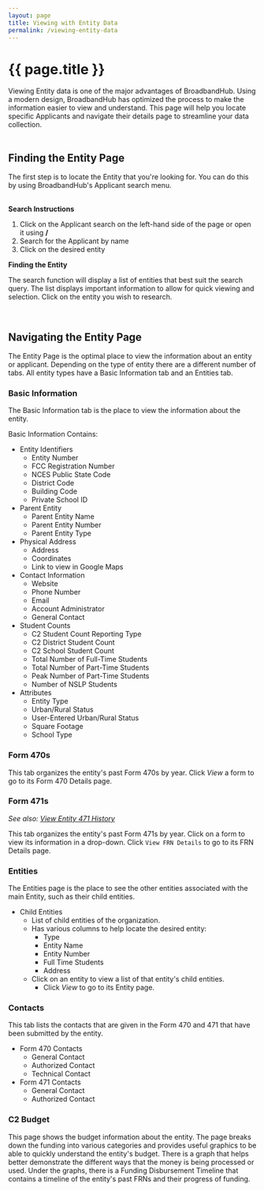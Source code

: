 ```yaml
---
layout: page
title: Viewing with Entity Data
permalink: /viewing-entity-data
---
```


# {{ page.title }}
Viewing Entity data is one of the major advantages of BroadbandHub. Using a modern design, BroadbandHub has optimized the process to make the information easier to view and understand. This page will help you locate specific Applicants and navigate their details page to streamline your data collection.\
<br>

## Finding the Entity Page
The first step is to locate the Entity that you're looking for. You can do this by using BroadbandHub's Applicant search menu.\
<br>

**Search Instructions**
1. Click on the Applicant search on the left-hand side of the page or open it using **/**
2. Search for the Applicant by name
4. Click on the desired entity

**Finding the Entity**

The search function will display a list of entities that best suit the search query.
The list displays important information to allow for quick viewing and selection. Click on the entity you wish to research.

<br>

## Navigating the Entity Page
The Entity Page is the optimal place to view the information about an entity or applicant. 
Depending on the type of entity there are a different number of tabs. All entity types have a Basic Information tab and an Entities tab.

### Basic Information
The Basic Information tab is the place to view the information about the entity. 

Basic Information Contains:
- Entity Identifiers
    - Entity Number
    - FCC Registration Number
    - NCES Public State Code
    - District Code
    - Building Code
    - Private School ID
- Parent Entity
    - Parent Entity Name
    - Parent Entity Number
    - Parent Entity Type
- Physical Address
    - Address
    - Coordinates
    - Link to view in Google Maps
- Contact Information
    - Website
    - Phone Number
    - Email
    - Account Administrator
    - General Contact
- Student Counts
    - C2 Student Count Reporting Type
    - C2 District Student Count
    - C2 School Student Count
    - Total Number of Full-Time Students
    - Total Number of Part-Time Students
    - Peak Number of Part-Time Students
    - Number of NSLP Students
- Attributes
    - Entity Type
    - Urban/Rural Status
    - User-Entered Urban/Rural Status
    - Square Footage
    - School Type

### Form 470s
This tab organizes the entity's past Form 470s by year. Click *View* a form to go to its Form 470 Details page.

### Form 471s
*See also: [View Entity 471 History](https://help.broadbandhub.us/view-entity-471-history#viewing-471-data)*

This tab organizes the entity's past Form 471s by year. Click on a form to view its information in a drop-down. Click `View FRN Details` to go to its FRN Details page.

### Entities
The Entities page is the place to see the other entities associated with the main Entity, such as their child entities.

- Child Entities
    - List of child entities of the organization.
    - Has various columns to help locate the desired entity:
        - Type
        - Entity Name
        - Entity Number
        - Full Time Students
        - Address
    - Click on an entity to view a list of that entity's child entities.
        - Click *View* to go to its Entity page.
    
### Contacts
This tab lists the contacts that are given in the Form 470 and 471 that have been submitted by the entity.
- Form 470 Contacts
    - General Contact
    - Authorized Contact
    - Technical Contact
- Form 471 Contacts
    - General Contact
    - Authorized Contact

### C2 Budget
This page shows the budget information about the entity. The page breaks down the funding into various categories and provides useful graphics to be able to quickly understand the entity's budget. There is a graph that helps better demonstrate the different ways that the money is being processed or used. Under the graphs, there is a Funding Disbursement Timeline that contains a timeline of the entity's past FRNs and their progress of funding. 

